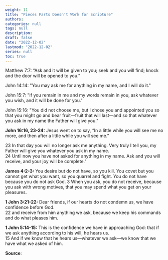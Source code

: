 ```yaml
---
weight: 11
title: "Pieces Parts Doesn't Work for Scripture"
authors: 
categories: null
tags: null
description: 
draft: false
date: "2022-12-02"
lastmod: "2022-12-02"
series: null
toc: true
---
```


<!--more-->

Matthew 7:7: “Ask and it will be given to you; seek and you will find; knock and the door will be opened to you."  

John 14:14: "You may ask me for anything in my name, and I will do it."  

John 15:7: "If you remain in me and my words remain in you, ask whatever you wish, and it will be done for you."  

John 15:16: "You did not choose me, but I chose you and appointed you so that you might go and bear fruit—fruit that will last—and so that whatever you ask in my name the Father will give you."  

**John 16:16, 23-24:** Jesus went on to say, “In a little while you will see me no more, and then after a little while you will see me.”   

23 In that day you will no longer ask me anything. Very truly I tell you, my Father will give you whatever you ask in my name.   
24 Until now you have not asked for anything in my name. Ask and you will receive, and your joy will be complete."  

**James 4:2-3:** You desire but do not have, so you kill. You covet but you cannot get what you want, so you quarrel and fight. You do not have because you do not ask God. 
3 When you ask, you do not receive, because you ask with wrong motives, that you may spend what you get on your pleasures.  

**1 John 3:21-22:** Dear friends, if our hearts do not condemn us, we have confidence before God.  
22 and receive from him anything we ask, because we keep his commands and do what pleases him.

**1 John 5:14-15:** This is the confidence we have in approaching God: that if we ask anything according to his will, he hears us.  
15 And if we know that he hears us—whatever we ask—we know that we have what we asked of him.

<b><font class = "font_upper">Source</font></b>: